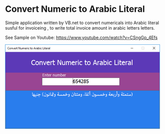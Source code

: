 # Convert Numeric to Arabic Literal
Simple application written by VB.net  to convert numericals into Arabic literal 
susful for invoiceing , to write total invoice amount in arabic letters letters.

See Sample on Youtube: https://www.youtube.com/watch?v=CSngGp_4Efs


![alt text](https://github.com/esaaco/Convert-Numeric-to-Arabic-Literal/blob/master/Convert-Numeric-to-Arabic-Literal.jpg)

